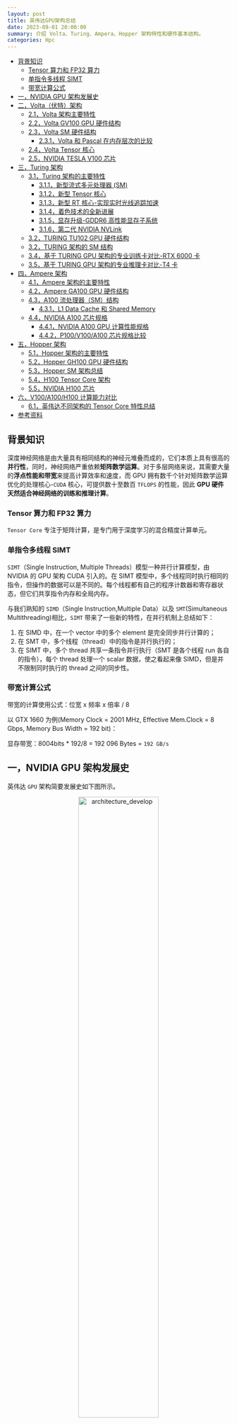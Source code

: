 ```yaml
---
layout: post
title: 英伟达GPU架构总结
date: 2023-09-01 20:00:00
summary: 介绍 Volta、Turing、Ampera、Hopper 架构特性和硬件基本结构。
categories: Hpc
---
```


- [背景知识](#背景知识)
  - [Tensor 算力和 FP32 算力](#tensor-算力和-fp32-算力)
  - [单指令多线程 SIMT](#单指令多线程-simt)
  - [带宽计算公式](#带宽计算公式)
- [一，NVIDIA GPU 架构发展史](#一nvidia-gpu-架构发展史)
- [二，Volta（伏特）架构](#二volta伏特架构)
  - [2.1，Volta 架构主要特性](#21volta-架构主要特性)
  - [2.2，Volta GV100 GPU 硬件结构](#22volta-gv100-gpu-硬件结构)
  - [2.3，Volta SM 硬件结构](#23volta-sm-硬件结构)
    - [2.3.1，Volta 和 Pascal 在内存层次的比较](#231volta-和-pascal-在内存层次的比较)
  - [2.4，Volta Tensor 核心](#24volta-tensor-核心)
  - [2.5，NVIDIA TESLA V100 芯片](#25nvidia-tesla-v100-芯片)
- [三，Turing 架构](#三turing-架构)
  - [3.1，Turing 架构的主要特性](#31turing-架构的主要特性)
    - [3.1.1，新型流式多元处理器 (SM)](#311新型流式多元处理器-sm)
    - [3.1.2，新型 Tensor 核心](#312新型-tensor-核心)
    - [3.1.3，新型 RT 核心-实现实时光线追踪加速](#313新型-rt-核心-实现实时光线追踪加速)
    - [3.1.4，着色技术的全新进展](#314着色技术的全新进展)
    - [3.1.5，显存升级-GDDR6 高性能显存子系统](#315显存升级-gddr6-高性能显存子系统)
    - [3.1.6，第二代 NVIDIA NVLink](#316第二代-nvidia-nvlink)
  - [3.2，TURING TU102 GPU 硬件结构](#32turing-tu102-gpu-硬件结构)
  - [3.2，TURING 架构的 SM 结构](#32turing-架构的-sm-结构)
  - [3.4，基于 TURING GPU 架构的专业训练卡对比-RTX 6000 卡](#34基于-turing-gpu-架构的专业训练卡对比-rtx-6000-卡)
  - [3.5，基于 TURING GPU 架构的专业推理卡对比-T4 卡](#35基于-turing-gpu-架构的专业推理卡对比-t4-卡)
- [四，Ampere 架构](#四ampere-架构)
  - [4.1，Ampere 架构的主要特性](#41ampere-架构的主要特性)
  - [4.2，Ampere GA100 GPU 硬件结构](#42ampere-ga100-gpu-硬件结构)
  - [4.3，A100 流处理器（SM）结构](#43a100-流处理器sm结构)
    - [4.3.1，L1 Data Cache 和 Shared Memory](#431l1-data-cache-和-shared-memory)
  - [4.4，NVIDIA A100 芯片规格](#44nvidia-a100-芯片规格)
    - [4.4.1，NVIDIA A100 GPU 计算性能规格](#441nvidia-a100-gpu-计算性能规格)
    - [4.4.2，P100/V100/A100 芯片规格比较](#442p100v100a100-芯片规格比较)
- [五，Hopper 架构](#五hopper-架构)
  - [5.1，Hopper 架构的主要特性](#51hopper-架构的主要特性)
  - [5.2，Hopper GH100 GPU 硬件结构](#52hopper-gh100-gpu-硬件结构)
  - [5.3，Hopper SM 架构总结](#53hopper-sm-架构总结)
  - [5.4，H100 Tensor Core 架构](#54h100-tensor-core-架构)
  - [5.5，NVIDIA H100 芯片](#55nvidia-h100-芯片)
- [六，V100/A100/H100 计算能力对比](#六v100a100h100-计算能力对比)
  - [6.1，英伟达不同架构的 Tensor Core 特性总结](#61英伟达不同架构的-tensor-core-特性总结)
- [参考资料](#参考资料)

## 背景知识

深度神经网络是由大量具有相同结构的神经元堆叠而成的，它们本质上具有很高的**并行性**，同时，神经网络严重依赖**矩阵数学运算**。对于多层网络来说，其需要大量的**浮点性能和带宽**来提高计算效率和速度，而 GPU 拥有数千个针对矩阵数学运算优化的处理核心-`CUDA` 核心，可提供数十至数百 `TFLOPS` 的性能，因此 **GPU 硬件天然适合神经网络的训练和推理计算**。

### Tensor 算力和 FP32 算力

`Tensor Core` 专注于矩阵计算，是专门用于深度学习的混合精度计算单元。

### 单指令多线程 SIMT

`SIMT`（Single Instruction, Multiple Threads）模型一种并行计算模型，由 NVIDIA 的 GPU 架构 CUDA 引入的。在 SIMT 模型中，多个线程同时执行相同的指令，但操作的数据可以是不同的。每个线程都有自己的程序计数器和寄存器状态，但它们共享指令内存和全局内存。

与我们熟知的 `SIMD`（Single Instruction,Multiple Data）以及 `SMT`(Simultaneous Multithreading)相比，`SIMT` 带来了一些新的特性，在并行机制上总结如下：
1. 在 SIMD 中，在一个 vector 中的多个 element 是完全同步并行计算的；
2. 在 SMT 中，多个线程（thread）中的指令是并行执行的；
3. 在 SIMT 中，多个 thread 共享一条指令并行执行（SMT 是各个线程 run 各自的指令），每个 thread 处理一个 scalar 数据，使之看起来像 SIMD，但是并不限制同时执行的 thread 之间的同步性。

### 带宽计算公式

带宽的计算使用公式：位宽 x 频率 x 倍率 / 8

以 GTX 1660 为例(Memory Clock = 2001 MHz, Effective Mem.Clock = 8 Gbps, Memory Bus Width = 192 bit)：

显存带宽：8004bits * 192/8 = 192 096 Bytes = `192 GB/s`

##  一，NVIDIA GPU 架构发展史

英伟达 `GPU` 架构简要发展史如下图所示。

<div align="center">
<img src="../images/nvidia_gpu/architecture_develop.png" width="60%" alt="architecture_develop">
</div>

- **Kepler 架构里**，FP64单元和FP32单元的比例是1:3或者1:24；K80。
- **Maxwell 架构里**，这个比例下降到了只有1:32；型号M10/M40。
- **Pascal 架构里**，这个比例又提高到了1:2(P100)但低端型号里仍然保持为1:32，型号Tesla P40、GTX 1080TI/Titan XP、Quadro GP100/P6000/P5000
- **Votal 架构里**，FP64 单元和 FP32 单元的比例是 1:2；型号有 Tesla V100、GeForceTiTan V、Quadro GV100 专业卡。
- **Turing 架构里**，一个SM中拥有64个半精度，64个单精度，8个Tensor core，1个RT core。
- **Ampere 架构的设计突破**，在8代GPU架构中提供了该公司迄今为止最大的性能飞跃，统一了AI培训和推理，并将性能提高了20倍。A100是通用的工作负载加速器，还用于数据分析，科学计算和云图形。

总结：NVDIA GPU 用到的 `SIMT`（Single Instruction, Multiple Threads）基本编程模型都是一致的，每一代相对前代基本都会在 `SM` 数量、`SM` 内部各个处理单元的流水线结构等等方面有一些升级和改动。
> 英伟达[各个架构官网总览页面](https://www.nvidia.cn/technologies/)。

## 二，Volta（伏特）架构

> 本文对 Volta 架构的总结是基于 Volta 架构白皮书资料总结而来，该[白皮书](https://images.nvidia.com/content/volta-architecture/pdf/volta-architecture-whitepaper.pdf)介绍了 Tesla V100 加速器和 Volta GV100 GPU 架构。

### 2.1，Volta 架构主要特性

以基于 Volta GV100 GPU 架构的 `Tesla V100` 加速器为例，介绍 `Volta` 架构的主要特点:

1，**专门为深度学习优化的全新流式多处理器 (SM) 架构**

- 新型 Volta SM 的能效比上一代 Pascal 架构设计高 `50%`，可在相同功率范围内显着提升 FP32 和 FP64 性能。
- 专为深度学习设计的全新 `Tensor Core` 可提供高达 12 倍的训练峰值 TFLOPS 和 6 倍的推理峰值 TFLOPS。

2，**第二代 NVIDIA NVLink™**

Volta GV100 支持多达六个 NVLink 链路和 300 GB/秒的总带宽，而 GP100 仅支持四个 NVLink 链路和 160 GB/s 的总带宽。

3，**HBM2 显存：更快更高效**

Volta 架构高度优化l HBM2 显存，可提供 `900` GB/秒的**峰值内存带宽**。值得注意的是，虽然 Tesla P100 是全球第一个支持高带宽 HBM2 内存技术的 GPU 架构，但是基于 Volta 架构的 **Tesla V100 的 HBM2 更快、更高效，支持最大 `16GB` 的内存容量**，峰值内存带宽可达 900GB/s，而 Tesla P100 仅为 732GB/s。

4，**Volta 多进程服务**

Volta 多进程服务 (MPS) 是 `Volta GV100` 架构的一项新功能，可为 CUDA MPS 服务器的关键组件提供硬件加速，从而为共享 GPU 的多个计算应用程序提高性能、隔离和更好的服务质量 (QoS)。

5，等等

基于 Volta 架构的 Tesla V100 加速器的主要新技术如下图所示：

<div align="center">
<img src="../images/nvidia_gpu/v100_new_technologies.png" width="60%" alt="Tesla V100 加速器的主要新技术">
</div>

总结：个人认为 `Volta` 架构的最主要新特性是，在传统的单双精度计算之外还增加了专用的**Tensor Core** 张量单元，用于深度学习的 `GEMM` 计算。

### 2.2，Volta GV100 GPU 硬件结构

与上一代 Pascal GP100 GPU 一样，GV100 GPU 由多个 GPU 处理集群 (GPC)、纹理处理集群 (TPC)、流式多处理器 (`SM`-STREAMING MULTIPROCESSOR) 和内存控制器组成。**完整的 GV100 GPU 包括**: 

1. `6` 个 `GPC`，每个 GPC 都有：
- `7` 个 `TPC`（每个包含两个 SM）
- `14` 个 `SM`

2. `84` 个 Volta `SM`，每个 `SM` 都有：
- 64 个 FP32 核心
- 64 个 INT32 核心
- 32 个 FP64 核心
- 8 个张量核心（Tensor Cores）
- 4 个纹理单元（texture units）

3. 8 个 512 位内存控制器（总共 4096 位）

**总结**： 一个完整的 `GV100 GPU` 含有 `84` 个 `SM`，总共有 `5376` 个 `FP32` 核心、`5376` 个 INT32 核心、2688 个 FP64 核心、672 个Tensor Cores 和 336 个纹理单元。 每个 HBM2 DRAM 堆栈都由一对内存控制器控制。 完整的 GV100 GPU 包括总计 6144 KB 的二级缓存。 

下图显示了具有 84 个 `SM` 的完整 GV100 GPU（注意，不同的产品可以使用不同配置的 GV100）。Tesla V100 加速器使用 80 个 SM。 

<div align="center">
<img src="../images/nvidia_gpu/GV100_GPU_hardware_structure.png" width="60%" alt="具有 84 个 SM 单元的 Volta GV100 全 GPU">
</div>
表 1 比较了过去五年的 NVIDIA Tesla GPU。

下表展示了 NVIDIA Tesla GPU 的比较。

<div align="center">
<img src="../images/nvidia_gpu/nvidia_tesla_gpu.png" width="60%" alt="nvidia_tesla_gpu">
</div>

### 2.3，Volta SM 硬件结构

`GV100 GPU` 有 `84` 个 `SM`。与 Pascal GP100 类似，GV100 的每个 SM 都包含 `64` 个 FP32 内核和 `32` 个 FP64 内核。 但是，`GV100 SM` 使用了**一种新的分区方法**来提高 SM 利用率和整体性能。 

- `GP100` `SM` 被划分为**两个处理块**，每个处理块具有 `32` 个 FP32 内核、16 个 FP64 内核、一个指令缓冲区、一个 `warp` 调度程序、两个调度单元和一个 128 KB 的寄存器文件。 
- `GV100` `SM` 分为**四个处理块**，每个处理块有 `16` 个 FP32 内核、8 个 FP64 内核、16 个 INT32 内核、两个用于深度学习矩阵运算的新混合精度 Tensor 内核、一个新的 L0 指令缓存、一个 warp 调度程序、一个调度单元和一个 64 KB 的寄存器文件。新的 L0 指令缓存现在用于每个分区，用以提供比以前的 NVIDIA GPU 中使用的指令缓冲区更高的效率。 

总的来说，与前几代 GPU 相比，GV100 支持更多的**线程、线程束**和**线程块**。 共享内存和 L1 资源的合并使每个 Volta SM 的共享内存容量增加到 96 KB，而 GP100 为 64 KB。

Volta GV100 流式多处理器(SM)架构如下图像所示：

<!-- 
<div align="center">
<img src="../images/nvidia_gpu/Volta_sm.png" width="60%" alt="Volta GV100 流式多处理器(SM)架构">
</div>
 -->
<img src="../images/nvidia_gpu/Volta_sm.png" width="70%" alt="Volta GV100 流式多处理器(SM)架构">

#### 2.3.1，Volta 和 Pascal 在内存层次的比较

<img src="../images/nvidia_gpu/memory_hierarchy_v100_a100.png" width="70%" alt="Volta 和 Pascal 在内存层次的比较">

### 2.4，Volta Tensor 核心

NVIDIA Volta 的 Tensor Core 是第一代，是专门用于深度学习的混合精度计算单元。

Tesla V100 GPU 包含 `640` 个 Tensor Core：每个 SM 有 `8` 个 Tensor Core，每个 SM 中的每个处理块（分区）有 2 个 Tensor Core。 

在 Volta GV100 中，每个 Tensor Core 每个时钟执行 64 次浮点 `FMA`（混合乘加）运算，即一个 SM 中的 8 个 Tensor Core 每个时钟执行总共 `512` 个 `FMA` 运算（或 1024 个单独的浮点运算）。

Tensor Cores 在具有 FP32 累加的 FP16 输入数据上运行。FP16 乘法产生全精度乘积，然后使用 FP32 加法与其他中间乘积进行累加，以实现 4x4x4 矩阵乘法，计算过程如下图所示。在实际项目中，Tensor Core 是用于执行更大的 2D 或更高维的矩阵运算，这些运算又由这些较小的元素块构建而成。

<div align="center">
<img src="../images/nvidia_gpu/mixed_mula_tensor_core.png" width="60%" alt="Tensor 核心中的混合精度乘加运算">
</div>

如果使用 CUDA 核心，对于 4x4 矩阵乘法需要执行 64 次浮点运算来生成 4x4 输出矩阵，而具有 Tensor Core 的基于 Volta 的 V100 GPU 执行此类计算的速度比基于 Pascal 的 Tesla P100 会快 12 倍。4x4 矩阵乘法使用cuda核心和tensor核心计算过程对比如下图所示。

<div align="center">
<img src="../images/nvidia_gpu/Volta-Tensor-Core_30fps_FINAL_994x559.gif" width="60%" alt="4x4 矩阵乘法使用cuda核心和tensor核心计算过程对比">
</div>

Volta 架构的 Tensor Core 的特性已经在 `CUDA9` C++ API 提供，公开了专门的矩阵加载、矩阵乘法和累加以及矩阵存储操作，在 CUDA 级别，warp 级接口假设 16x16 大小的矩阵跨越 warp 的所有 32 个线程。

### 2.5，NVIDIA TESLA V100 芯片

NVIDIA TESLA V100 芯片是用于 `HPC`（高性能计算）的**专业卡**，是第一个配备 Tensor Core 的 GPU，采用 Volta 架构，提供 16GB 和 32GB 显存两个版本。主要规格如下如下表所示。

|                     | GPU 架构 | Tensor核心 | CUDA 核心 | FP64 算力 | FP32算力    | Tensor 效能 | 显存            | 显存带宽  | **双向互连带宽**  |
| :------------------ | :------- | :--------- | --------- | --------- | ----------- | ----------- | --------------- | --------- | --------- |
| Tesla `V100` `PCle` | Volta    | 640        | 5120      | 7 TFLOPS  | 14 TFLOPS   | 112 TFLOPS  | 32GB /16GB HBM2 | 900GB/sec | 32GB/sec  |
| Tesla `V100` `SXM2` | Volta    | 640        | 5120      | 7.8TFLOPS | 15.7 TFLOPS | 125 TFLOPS  | 32GB /16GB HBM2 | 900GB/sec | 300GB/sec |

更加详细的规格如下图所示:

<!-- 
<div align="center">
<img src="../images/nvidia_gpu/v100_format.png" width="60%" alt="NVIDIA®Tesla®V100规格">
</div>
 -->

<img src="../images/nvidia_gpu/v100_format.png" width="60%" alt="NVIDIA®Tesla®V100规格">

## 三，Turing 架构

Turing 核心架构采用全新 GPU 处理器（流式多元处理器，`SM`）架构，可有效提升着色器执行效率，同时还配备支持最新 `GDDR6` 显存技术的全新显存系统架构。得益于这两大关键配置，Turing 的图形性能得以显著提升。另外，Turing GPU 采用全新 `RT` 核心，**第一次带来了光线追踪功能**。

### 3.1，Turing 架构的主要特性

#### 3.1.1，新型流式多元处理器 (SM)

Turing 架构升级了 `SM`，能够大幅度提升着色效率（shading efficiency），且相较 Pscal 系列，能使每个 `CUDA` 核心的性能提升 `50%`。`SM` 性能的提升，主要是得益于两项关键的架构更新：

1. Turing SM 添加了新的独立整型数据通道，可与浮点数据通道同时执行指令。在前几代中，执行这些指令将会阻止浮点指令的发出。
2. SM 存储路径已经过重新设计，能够将共享内存、纹理缓存和内存负载缓存整合到一个单元中。对于普通工作负载而言，这可为 L1 缓存提供 2 倍以上的带宽和可用容量。

#### 3.1.2，新型 Tensor 核心

> Tensor 核心是**为执行张量或矩阵运算而设计的专用执行单元**，而这些运算正是深度学习所采用的核心计算函数。

与 Volta Tensor 核心类似，Turing Tensor 核心也能够大幅加速处于深度学习神经网络训练和推理运算核心的矩阵计算。

Turing Tensor 核心的升级是对推理性能的优化，**加入了新的 INT8 和 INT4 精度模式，支持模型量化推理，且能完全支持 FP16！**

#### 3.1.3，新型 RT 核心-实现实时光线追踪加速

Turing 的新型 RT 核心能够加速光线追踪并可用于多个系统和接口，如  NVIDIA RTX 光线追踪技术和 Microsoft DXR、NVIDIA OptiX™ 以及 Vulkan 光线追踪等 API，以提供实时光线追踪体验。

#### 3.1.4，着色技术的全新进展

1. 网格着色
2. 可变速率着色 (VRS)
3. 纹理空间着色
4. 多视图渲染 (MVR)

#### 3.1.5，显存升级-GDDR6 高性能显存子系统

Turing 是首款支持 GDDR6 显存的 GPU 架构。GDDR6 是高带宽 GDDR DRAM 内存设计的又一次重大飞跃。与 Pascal GPU 中使用的 GDDR5X 显存相比，GDDR6 可达到 `14 Gbps` 的传输速率，并将能效提高 `20%`。

#### 3.1.6，第二代 NVIDIA NVLink

Turing TU102 和 TU104 GPU 采用 NVIDIA NVLink™ 高速互联技术，可在数对 Turing GPU 之间提供可靠的高带宽和低延迟连通性。NVLink 具有高达 100GB/秒的双向带宽，能够使定制工作负载在两个 GPU 之间进行高效分割并共享内存容量。

### 3.2，TURING TU102 GPU 硬件结构

完整的 `TU102 GPU` 硬件结构包括：

1. `6` 个图像处理集群 (`GPC`)，每个 `GPC` 都有：

- 一个专用的光栅化引擎
- `6` 个 `TPC`，每个 TPC 均包含 `2` 个 `SM`。

2. `72` 个流式多元处理器 (SM)，每个 SM 都有：

  - 64 个 CUDA 核心
  - 8 个 Tensor 核心
  - 1 个 256 KB 寄存器堆
  - 4 个纹理单元以及 96 KB 的 L1 或共享内存

总的来说，完整的 `TU102 GPU` 包含 6 个图像处理集群 (`GPC`)、36 个纹理处理集群 (TPC) 和 `72` 个流式多元处理器 (SM)。从 SM 架构描述，就是包括以下部件：

- 4608 个 CUDA 核心
- 72 个 RT 核心
- 576 个 Tensor 核心
- 288 个纹理单元
- 12 个 32 位 GDDR6 显存控制器（共 384 位）。

Turing TU102 GPU 的内部结构图如下所示。

<div align="center">
<img src="../images/nvidia_gpu/TURING_TU102_GPU.png" width="60%" alt="Turing TU102 GPU 的内部结构">
</div>

图 2. 含 72 个 SM 单元的完整 Turing TU102 GPU 内部构造。

### 3.2，TURING 架构的 SM 结构

Turing 架构采用全新 SM 设计。每个 TPC 均包含两个 SM，每个 SM 共有 64 个 FP32 核心和 64 个 INT32 核心。**相比之下，Pascal GP10x GPU 的每个 TPC 仅有一个 SM，且每个 SM 只含 128 个 FP32 核心**。

Turing TU102/TU104/TU106 流式多元处理器 (`SM`)结构图如下所示：
<!-- <img src="../images/nvidia_gpu/turing_sm.png" width="75%" alt="Turing SM 结构图"> -->
<img src="../images/nvidia_gpu/turing_sm.png" width="50%" alt="Turing SM 结构图">

### 3.4，基于 TURING GPU 架构的专业训练卡对比-RTX 6000 卡

1，以 `Quadro P6000 专业卡`和 `Quadro RTX 6000` 专业卡的对比为例，**对比 Pacal 和 Turing 的特性**：
> [Quadro P6000 专业卡数据手册](https://images.nvidia.com/content/pdf/quadro/data-sheets/192152-NV-DS-Quadro-P6000-US-12Sept-NV-FNL-WEB.pdf)，[Quadro RTX 6000 专业卡数据手册](https://www.nvidia.com/content/dam/en-zz/Solutions/design-visualization/quadro-product-literature/quadro-rtx-6000-us-nvidia-704093-r4-web.pdf)。

|                       | GPU 架构 | Tensor核心 | CUDA 核心 | FP32算力    | Tensor 效能  | 显存         | 显存带宽   |
| :-------------------- | :------- | :--------- | --------- | ----------- | ------------ | ------------ | ---------- |
| NVIDIA® QUADRO® P6000 | Volta    | 不适用     | 3840      | 12 TFLOPS   | 112 TFLOPS   | 24 GB GDDR5X | 432 GB/ses |
| Quadro RTX 6000       | Turing   | 576        | 4,608     | 16.3 TFLOPS | 130.5 TFLOPS | 24 GB GDDR6X | 672 GB/ses |

2，更详细的 NVIDIA Pascal GP102 与 Turing TU102 对比表如下所示:

<div align="center">
<img src="../images/nvidia_gpu/pscal_turing_compare.png" width="60%" alt="NVIDIA Pascal GP102 与 Turing TU102 对比表">
</div>
<div align="center">
<img src="../images/nvidia_gpu/pscal_turing_compare2.png" width="60%" alt="NVIDIA Pascal GP102 与 Turing TU102 对比表2">
</div>

### 3.5，基于 TURING GPU 架构的专业推理卡对比-T4 卡

**NVIDIA Tesla T4 是首款基于 Turing 架构的专业推理卡**，专为数据中心而设计，可提供卓越的推理性能和能效。

Tesla T4 采用的 TU104 芯片包含 5 个 GPC、20 个 TPC、`40` 个 SM 以及 `320` 个 Turing Tensor 核心，CUDA 核心总数达 2560 个。此外，Tesla T4 TU104 芯片还包含 256 位 显存位宽，显存数据速率为 10 Gbps，总带宽达 320 GB/秒。

**Pascal Tesla P4 和 Turing Tesla T4 对比表总结如下所示**（更详细对比参考 `Turing` 架构白皮书）：

|                   | GPU 架构 | Tensor 核心数/GPU | CUDA 核心 | FP32 峰值算力   | FP16 TFLOPS | INT8 TFLOPS | 显存         |
| :---------------- | :------- | :---------------- | --------- | ---------- | ----------- | ----------- | ------------ |
| Tesla P4 (Pascal) | Volta    | 不适用            | 2560      | 5.5 TFLOPS | 16.2 TFLOPS  | 22  TOPS*   | 8 GB GDDR5X  |             
| Tesla T4 (Turing) | Turing   | 320               | 2560      | 8.1TFLOPS  | 不适用      | 130 TOPS    | 16GB  GDDR6X |

> TOPS* (Tera-Operations per Second)
> [Tesla P4 专业推理卡数据手册](https://images.nvidia.com/content/pdf/tesla/184457-Tesla-P4-Datasheet-NV-Final-Letter-Web.pdf)，[Tesla T4 专业推理卡数据手册](https://www.nvidia.com/en-us/data-center/tesla-t4/)。

Pascal Tesla P4 专业推理卡和 Turing Tesla T4 专业推理卡的规格对比如下图所示： 

<div align="center">
<img src="../images/nvidia_gpu/p4_t4_compare.png" width="60%" alt="P4 专业推理卡和 T4 专业推理卡的规格对比">
</div>

## 四，Ampere 架构

### 4.1，Ampere 架构的主要特性

**1，第二代 RT 核心**

**2，第三代 Tensor Cores**

NVIDIA Tensor Core 技术在 NVIDIA Volta™ 架构中是首次引入，Ampere 架构和前面相比，引入了 Tensor Float 32 (`TF32`) 和浮点 64 (`FP64`)精度类型。TF32 数据类型的工作方式与 FP32 一样，无需更改任何代码即可为 AI 提供高达 20 倍的加速。

<img src="../images/nvidia_gpu/ampere-tensor-cores-chart-2c50-d@2x.jpeg" width="60%" height="100%" alt="Ampere Tensor Cores 的性能提升情况对比">

**3，结构稀疏性**

Tensor Core 可为稀疏模型提供**高达 2 倍的性能提升**，GPU 支持稀疏性，不仅有利于 AI 模型推理，也有利于训练。

<img src="../images/nvidia_gpu/Sparse-Tensor-Core-Quad-White.png" width="60%" height="100%" alt="Structural Sparsity">

**4，第三代 NVLink**

NVIDIA Ampere 架构中的第三代 NVIDIA® NVLink® 将 GPU 到 GPU 的直接带宽增加了一倍，达到每秒 600 GB (GB/s)，几乎是 PCIe Gen4 的 10 倍。

<img src="../images/nvidia_gpu/ampere-nvlink-nvswitch-2c50-d@2x.jpeg" width="60%" height="100%" alt="Ampere 第三代 NVLink">

**5，多实例 GPU (MIG)**

多实例 GPU (MIG) 是 A100 和 A30 GPU 支持的一项功能，允许工作负载共享 GPU。 借助 MIG，每个 GPU 都可以划分为多个 GPU 实例，通过它们自己的高带宽内存、缓存和计算核心在硬件级别完全隔离和保护。

<img src="../images/nvidia_gpu/ampere-multi-instance-gpu-diagram-2c50-d@2x.jpeg" width="60%" height="100%" alt="Ampere 多实例 GPU">

### 4.2，Ampere GA100 GPU 硬件结构

`NVIDIA` `GA100` `GPU` 由多个 GPU 处理群集(`GPC`)，纹理处理群集(`TPC`)，流式多处理器 (`SM`) 和 `HBM2` 显存控制器组成。

1，GA100 GPU 的**完整实现**包括以下单元：

- 每个完整 GPU 有 8 个 GPC，每个 GPC 有 8 个 TPC，每个 TPC 有 2 个SM，每个 GPC 有 16 个SM，总共 128 个 SM；
- 每个 SM 有 64 个 FP32 CUDA 核，总共 8192 个 FP32 CUDA 核；
- 每个 SM 有 4 第三代 Tensor Core，总共 512 个第三代 Tensor Core；
- 总共 6 个 HBM2 堆栈，12 个 512 位显存控制器；

基于 GA100 GPU 实现的 **A100 Tensor Core GPU 包括以下单元**：

- 每个 GPU 有 7 个 GPC，每个 GPC 有 7 个或 8 个 TPC ，每个 TPC 有 2 个 SM，每个 GPC 最多 16 个 SM，总共 108个SM；
- 每个 SM 有 64 个 FP32 CUDA 核，总共 6912 个 FP32 CUDA 核；
- 每个 SM 有 4 个第三代 Tensor Core，总共 432个第三代 Tensor Core；
- 总共 5个HBM2 堆栈，10 个 512 位显存控制器；

图 4 展示了一颗带有 128 个 SM 的完整 GA100 GPU，值得注意的是，基于 GA100 的 **A100 只有 108 个 SM**。

<div align="center">
<img src="../images/nvidia_gpu/ga100-full-gpu-128-sms.png" width="60%" alt="GA100 GPU 完整结构图">
</div>

### 4.3，A100 流处理器（SM）结构

新的 A100 SM 显著提升了性能，在 Volta 和 Turing SM 架构的特性基础上新增了许多功能。`A100 SM` 的硬件结构如下图示：

<img src="../images/nvidia_gpu/a100_sm.png" width="55%" height="100%" alt="A100 SM 的硬件结构">

**A100 SM 结构的关键特性总结如下**:

1. **第三代 Tensor Cores**（最重要的更新）
   - **支持数据类型的加速**，包括 FP16、BF16、TF32、FP64、INT8、INT4 和 Binary。
   - 新的 Tensor Core 的稀疏性**支持细粒度稀疏性**，与标准 Tensor Cores 相比，性能提升高达 1 倍。
   - BF16/FP32 混合精度 Tensor Core 运算能以与 FP16/FP32 混合精度相同的速率运行。
   - 等等。
2. **192 KB 组合共享内存和 L1 数据缓存，是 V100 的 1.5（192/128）倍**。
3. 新的异步复制指令将数据直接从全局内存加载到共享内存中，可选择绕过 L1 缓存，并且无需使用中间寄存器文件 (RF)。
4. 新的基于共享内存的屏障单元（异步屏障）用于新的异步复制指令。
5. L2 缓存管理和驻留控制的新说明。
6. CUDA 合作组支持的新扭曲级减少指令。
7. 许多可编程性改进以降低软件复杂性。

下图为 V100 和 A100 FP16/FP32/FP64/INT8 Tensor Core 计算对比示意图。

<div align="center">
<img src="../images/nvidia_gpu/Sparse-Tensor-Core-Quad-White.png" width="60%" alt="V100 和 A100 FP16/FP32/FP64/INT8 Tensor Core 计算对比示意图">
</div>

#### 4.3.1，L1 Data Cache 和 Shared Memory

即 L1 数据缓冲和共享内存合并，共用一个硬件内存块，首次引入于 Volta V100 芯片，NVIDIA 的**结合 L1 数据缓存和共享内存**子系统架构显著提高了性能，同时简化了编程，减少了达到或接近应用性能峰值所需的调优工作。将数据缓存和共享内存功能合并到一个内存块中，为两种类型的内存访问提供了最佳的整体性能。**A100 的 L1 数据缓存和共享内存的总容量为 192 KB/SM，而 V100 为 128 KB/SM**。其中 V100 共享内存最大可配置为 96KB，A100 最大可配置为 164 KB。

在共享内存块内集成 L1 缓存，确保了 L1 缓存具有低延迟和高带宽。L1 缓存作为高吞吐量的数据流通道，同时为频繁重用的数据提供**高带宽和低延迟访问**，兼顾两者的优点。A100 的更大 L1/共享内存子系统进一步提升了使用 L1 数据缓存访问设备内存的应用性能，使得性能接近于使用并显式管理快速共享内存的水平。
### 4.4，NVIDIA A100 芯片规格

NVIDIA A100 Tensor Core GPU 与前前一代 NVIDIA Volta™ 相比，借助 Tensor 浮点运算 (TF32) 精度，A100 可使性能提升高达 `20` 倍；若使用自动混合精度和 FP16，性能可进一步提升 2 倍。与 NVIDIA® NVLink®、NVIDIA NVSwitch™、PCIe 4.0、NVIDIA® InfiniBand® 和 NVIDIA Magnum IO™ SDK 结合使用时，它能扩展到数千个 A100 GPU。

A100 提供了高达 `80GB` 的 GPU 显存和 `2TB/s` 的显存带宽，主要规格如下如下表所示。

|           | GPU 架构 | FP64 算力  | FP64 Tensor Core | FP32 算力  | Tensor Float 32(`TF32`) | BFLOAT16 Tensor Core   | FP16 Tensor Core       | INT8 Tensor         | GPU 显存   | GPU 显存带宽 |
| :-------- | :------- | :--------- | :--------------- | :--------- | :---------------------- | :--------------------- | :--------------------- | :------------------ | :--------- | :----------- |
| A100 PCIe | Ampere   | 9.7TFLOPS  | 19.5TFLOPS       | 19.5TFLOPS | 156 TFLOPS/312 TFLOPS*  | 312 TFLOPS/624 TFLOPS* | 312 TFLOPS/624 TFLOPS* | 624 TOPS/1248 TOPS* | 80GB HBM2e | 1935GB/s     |
| A100 SXM  | Ampere   | 9.7 TFLOPS | 19.5TFLOPS       | 19.5TFLOPS | 156 TFLOPS/312 TFLOPS*  | 312 TFLOPS/624 TFLOPS* | 312 TFLOPS/624 TFLOPS* | 624 TOPS/1248 TOPS* | 80GB HBM2e | 2039GB/s     |

更加详细的规格如下图所示:

<img src="../images/nvidia_gpu/a100_format.png" width="50%" alt="NVIDIA®Tesla®A100规格">

NVIDIA A100 GPU 的突破性创新点：
1. **基于 NVIDIA AMPERE 架构**
2. **第三代 TENSOR CORE 技术**
3. **新一代 NVLINK**
4. **多实例 GPU（MIG）技术**
5. **高带宽显存（HBM2E）**
6. **结构化稀疏**：A100 中的 TENSOR CORE 可为稀疏模型提供高达 `2` 倍多性能提升。

> 美国监管机构去年出台规定，以国家安全为由，禁止英伟达向中国客户销售两款最先进的芯片A100和更新的H100。由于中国高性能计算市场对英伟达来说是一个不可放弃的巨大市场，英伟达分别于2022年11月、23年3月发布A100、H100 的“阉割”版本A800、H800，通过降低数据传输速率（显存带宽）避开美国限制，从而合法出口到中国。A800芯片的数据传输速率为400GB/s，低于A100芯片的600GB/s，而其他参数变化不大，A800较A100整体通信带宽性能砍了33%，阉割的部分很小的，A800只影响多卡互联的性能，而计算能力完全保留！A800有三种不同版本，以及SXM和PCIe两种不同形态，分别是40GB HBM2线程PCIe接口、80GB HBM2e显存PCIe接口、80GB HBM2e显存SXM接口，可满足不同客户和环境的需求。来源[这里](https://zhuanlan.zhihu.com/p/639548858)。

#### 4.4.1，NVIDIA A100 GPU 计算性能规格

<img src="../images/nvidia_gpu/a100_peak_FLOPS.png" width="60%" alt="NVIDIA®Tesla®V100规格">

#### 4.4.2，P100/V100/A100 芯片规格比较

<center class="half">
    <img src="../images/nvidia_gpu/p100_v100_a100_comparison1.png" width="70%"/><img src="../images/nvidia_gpu/p100_v100_a100_comparison2.png" width="70%"/>
</center>

## 五，Hopper 架构

### 5.1，Hopper 架构的主要特性

以基于 NVIDIA Hopper™ GPU 计算架构的 H100 GPU 为例，介绍 Hopper™ 架构的主要特点:

1，**新的流式多处理器 (SM)**，在性能和效率方面有很多改进，包括：

- 与 `A100` 相比，**新的第四代** Tensor Core 芯片之间的速度最高可提升 6 倍，包括每个 SM 加速、额外的 SM 数量以及更高的 H100 时钟频率。对于单个 SM，与上一代 16 位相比，Tensor Core 在同等数据类型上计算 MMA（矩阵乘积累加）速度是 A100 SM 的 2 倍，如果使用新的 `FP8` 数据类型时，计算速度是 A100 的 `4` 倍。
- 值得注意点是，稀疏功能能支持**细粒度结构化稀疏**，这使得使标准 Tensor Core 运算的性能提高了一倍。
- 与 A100 GPU 相比，新的 DPX 指令最高可将动态编程算法的速度提升 7 倍。
- 与 A100 相比，IEEE FP64 和 FP32 的芯片间处理速度可提升 3 倍，这是因为每个 SM 的时钟频率提升了 2 倍，此外还有额外的 SM 数量以及更高的 H100 时钟频率。
- 新的线程块簇功能允许以比单个 SM 上的单个线程块更大的粒度对局部性进行编程控制。
- 新的**异步执行**功能包括新的 **Tensor Memory Accelerator (TMA)** 单元，此单元可以在全局显存和共享内存之间非常高效地传输大数据块。

2，**新的 Transformer 引擎**

该引擎结合了软件和定制的 Hopper Tensor Core 技术，专门用于加速 Transformer 模型的训练和推理，且能够智能管理并动态选择 FP8 和 FP16 计算，自动处理每层中 FP8 和 FP16 之间的重铸和缩放。与上一代 A100 相比，可令大型语言模型的 AI 训练速度最高提升 9 倍、AI 推理速度最高提升 30 倍。

3，**使用 `HBM3` 显存子系统**

与上一代产品相比，`HBM3` 显存子系统的带宽提升了近 2 倍。H100 SXM5 GPU 率先采用 HBM3 显存，可提供 `3TB/s` 的超高显存带宽。

4，**使用第二代多实例 GPU (MIG) 技术**

与 A100 相比，第二代多实例 GPU (MIG) 技术提供的计算容量大约增加了 3 倍，每个 GPU 实例的显存带宽提升了近 2 倍。现在首次提供具有 MIG 级别可信执行环境 (TEE) 的机密计算能力。支持多达七个单独的 GPU 实例，每个实例均配备专门的 NVDEC 和 NVJPG 单元。

5，**第四代 NVIDIA NVLink**

与上一代 NVLink 相比，第四代 NVIDIA NVLink® 可将全局归约操作的带宽提升 3 倍，通用带宽提升 50%，同时多 GPU IO 的总带宽为 `900GB/s`，是 PCIe 5.0 的 7 倍。

6，**PCIe 5.0 技术**

PCIe 5.0 的总带宽为 `128GB/s`（每个方向 64GB/s），而 PCIe 4.0 的总带宽为 `64GB/s`（每个方向 32GB/s）。PCIe 5.0 支持 H100 与超高性能的 x86 CPU 和智能网卡 / DPU（数据处理器）交互。

### 5.2，Hopper GH100 GPU 硬件结构

> 基于新 Hopper GPU 架构的 NVIDIA H100 GPU，这里简称为 `GH100 GPU`。

**完整的** GH100 GPU 架构包括以下单元：

- 8 个 GPC、72 个 TPC（9 个 TPC/GPC）、2 个 SM/TPC、**每个完整 GPU 内含 144 个 SM**，每个 SM 内含：
  - `128` 个 FP32 CUDA Core 核心，即每个 GPU 内含 `18432` 个 FP32 CUDA Core 核心；
  - `4` 个第四代 Tensor Core 核心，即每个 GPU 内含 `576` 个第四代 Tensor Core 核心。
- 6 个 HBM3 或 HBM2e 堆栈、12 个 512 位内存控制器
- 60MB 二级缓存
- 第四代 NVLink 和 PCIe 5.0

**采用 SXM5 主板封装的 NVIDIA H100 GPU** 包括以下单元：
- 8 个 GPC、66 个 TPC、2 个 SM/TPC、每个 GPU 内含 132 个 SM
- 每个 SM 内含 128 个 FP32 CUDA Core 核心、每个 GPU 内含 16896 个 FP32 CUDA Core 核心
- 每个 SM 内含 4 个第四代 Tensor Core 核心、每个 GPU 内含 528 个第四代 Tensor Core 核心
- 80GB HBM3、5 个 HBM3 堆栈、10 个 512 位内存控制器
- 50MB 二级缓存
- 第四代 NVLink 和 PCIe 5.0

**采用 PCIe 5.0 主板封装的 NVIDIA H100 GPU** 包括以下单元：
- 7 或 8 个 GPC、57 个 TPC、2 个 SM/TPC、每个 GPU 内含 114 个 SM
- 每个 SM 内含 128 个 FP32 CUDA Core 核心、每个 GPU 内含 14592 个 FP32 CUDA Core 核心
每个 SM 内含 4 个第四代 Tensor Core 核心、每个 GPU 内含 456 个第四代 Tensor Core 核心
- 80GB HBM2e、5 个 HBM2e 堆栈、10 个 512 位内存控制器
- 50MB 二级缓存
- 第四代 NVLink 和 PCIe 5.0

与采用 TSMC 7nm N7 制造工艺的上一代 GA100 GPU 相比，采用 TSMC 4N 制造工艺使 H100 能够增加 GPU 核心频率、提高性能功耗比，并整合更多的 GPC、TPC 和 SM。

配备 144 个 SM 的完整 GH100 GPU 核心的架构图如下所示：

<div align="center">
<img src="../images/nvidia_gpu/hopper_gpu_architecture.png" width="60%" alt="配备 144 个 SM 的完整 GH100 GPU 核心">
</div>

### 5.3，Hopper SM 架构总结

H100 SM 基于 NVIDIA A100 Tensor Core GPU SM 结构而构建。但由于引入了 `FP8`，**与 A100 相比，H100 SM 将每 SM 浮点计算能力峰值提升了 4 倍**，并且对于之前所有的 Tensor Core 和 FP32 / FP64 数据类型，将各个时钟频率下的原始 SM 计算能力**增加了一倍**。

Hopper 新的第四代 Tensor Core、Tensor 内存加速器以及许多其他新 SM 和 H100 架构的总体改进，在许多其他情况下可令 `HPC` 和 `AI` 性能获得最高 `3` 倍的提升。

GH100 流式多处理器 (SM)架构如下图所示:

<img src="../images/nvidia_gpu/hopper_sm_architecture.png" width="65%" alt="GH100 流式多处理器 (SM)架构">

### 5.4，H100 Tensor Core 架构

Tensor Core 是专门用于矩阵乘积累加 (`MMA`) 数学运算的高性能计算核心，可大大提升 AI 和 HPC 应用的性能。与标准浮点 (`FP`) 运算、整数 (`INT`) 运算和融合乘加 (`FMA`) 运算相比，在一个 NVIDIA GPU 内跨 SM 并行运行的 Tensor Core 可大幅提高吞吐量和效率。`Tensor Core` **首次引入**是在 NVIDIA Tesla® V100 GPU 中，并在每一代新的 NVIDIA GPU 架构中不断增强这一核心。

与 A100 相比，H100 中新的**第四代** Tensor Core 架构可使每时钟每个 SM 的**原始密集计算**和**稀疏矩阵运算**吞吐量提升一倍，考虑到 H100 比 A100 拥有更高的 GPU 加速频率，其甚至会达到更高的吞吐量。

其支持 FP8、FP16、BF16、TF32、FP64 和 INT8 MMA 数据类型。新的Tensor Core 还能够实现更高效的数据管理，最高可节省 30% 的操作数传输功耗。

`NVIDIA Hopper™` 架构通过使用新的 `8` 位浮点精度 (`FP8`) 的 Transformer Engine 改进了第四代 Tensor Cores，H100 FP16 Tensor Core 的吞吐量是 A100 FP16 Tensor Core 的 3 倍。

<div align="center">
<img src="../images/nvidia_gpu/tensorcore-gen4-fp16-2c50-d@2x.png" width="60%" alt="Tensor Core 的吞吐量">
</div>

### 5.5，NVIDIA H100 芯片

NVIDIA H100 GPU 是用于 `HPC`（高性能计算）的**专业卡**，基于 NVIDIA Hopper™ GPU 计算架构，内置 transformer Engine，对生成式 AI、大型语言模型 (LLM) 和推荐系统的开发、训练和部署都进行了优化。

与上一代产品 `A100` 相比，H100 的综合技术创新可以将 `LLM` 训练速度提高 `9` 倍，LLM 推理速度提高 `30` 倍！

另外，NVIDIA H100 是第一款完全异步 GPU。H100 扩展了 A100 跨所有地址空间的全局到共享异步传输，并增加了对张量内存存取模式的支持。它使应用能够构建端到端的异步流水线，将数据移入和移出芯片，在完成计算同时完全隐藏数据搬运。

<img src="../images/nvidia_gpu/H100_hardware.png" width="50%" alt="新 SXM5 模块上的 NVIDIA H100 GPU">

H100 提供了高达 `80GB` 的 GPU 显存和 `3.35TB/s`（H100 SXM）的显存带宽，主要性能规格如下如下表所示。

|           | GPU 架构 | FP64 算力    | FP64 Tensor Core | FP32 算力    | TF32 Tensor Core | BFLOAT16 Tensor Core | FP16 Tensor Core | FP8 Tensor Core | INT8 Tensor Core | GPU 显存   | GPU 显存带宽 |
| --------- | :------- | :----------- | :--------------- | :----------- | :--------------- | :------------------- | :--------------- | :-------------- | :--------------- | :--------- | :----------- |
| H100 PCIe | Hopper   | 26 teraFLOPS | 51 teraFLOPS     | 51 teraFLOPS | 756 teraFLOPS*   | 1513 teraFLOPS*     | 1513 teraFLOPS* | 3026 teraFLOPS* | 3026 teraFLOPS*  | 80GB HBM2e | 2TB/s        |
| H100 SXM  | Hopper   | 34 teraFLOPS | 67 teraFLOPS     | 67 teraFLOPS | 989 teraFLOPS*   | 1979 teraFLOPS*      | 1979 teraFLOPS*  | 3958 teraFLOPS* | 3958 teraFLOPS*  | 80GB HBM2e | 3.35TB/s     |

> `*` 表示采用稀疏技术后的算力情况，不使用稀疏技术时，规格降低一半。

更加详细的规格如下图所示:

<!-- 
<div align="center">
<img src="../images/nvidia_gpu/H100_format.png" width="60%" alt="H100 产品规格">
</div>
 -->
<img src="../images/nvidia_gpu/H100_format.png" width="60%" alt="H100 产品规格">

NVIDIA A100 vs. H100 规格表如下所示:

<img src="../images/nvidia_gpu/A100_H100.png" width="70%" alt="A100_H100">

## 六，V100/A100/H100 计算能力对比

下表比较了不同 NVIDIA GPU 架构之间的计算能力参数。

<img src="../images/nvidia_gpu/v100-a100-h100-compute.png" width="60%" alt="v100-a100-h100-compute">

### 6.1，英伟达不同架构的 Tensor Core 特性总结

英伟达不同架构的 `Tensor Core` 特性对比如下表所示：

<div align="center">
<img src="../images/nvidia_gpu/tensor_core_summary.png" width="60%" alt="Tensor Core">
</div>

## 参考资料

1. [NVIDIA Volta-Architecture 白皮书-中文版](https://www.nvidia.cn/content/dam/en-zz/zh_cn/Solutions/Data-Center/volta-gpu-architecture/Volta-Architecture-Whitepaper-v1.1-CN.compressed.pdf)
2. [NVIDIA Turing-Architecture-Whitepaper](https://images.nvidia.com/aem-dam/en-zz/Solutions/design-visualization/technologies/turing-architecture/NVIDIA-Turing-Architecture-Whitepaper.pdf)
3. [NVIDIA Ampere Architecture Whitepaper](https://images.nvidia.com/aem-dam/en-zz/Solutions/data-center/nvidia-ampere-architecture-whitepaper.pdf)
4. [NVIDIA Hopper Architecture Whitepaper中文版](https://resources.nvidia.com/cn-hopper-architecture)
5. [NVIDIA TESLA V100 GPU 加速器数据手册](https://www.nvidia.com/content/dam/en-zz/zh_tw/Solutions/design-visualization/grid-vpc-vapps/volta-v100-datasheet-update-a4-636418-r4-tw.pdf)
6. [NVIDIA A100 GPU 中文数据手册](https://images.nvidia.cn/aem-dam/en-zz/Solutions/data-center/a100/nvidia-a100-datasheet-nvidia-a4-2188504-r5-zhCN.pdf)
7. [NVIDIA H100 GPU 英文数据手册](https://resources.nvidia.com/en-us-tensor-core/nvidia-tensor-core-gpu-datasheet)
8. [NVIDIA H100  GPU 英文数据手册](https://tsuzuki-es.co.jp/wp-content/uploads/2023/01/nvidia-h100-datasheet-2287922-web.pdf)
9. [Quadro P6000 专业卡数据手册](https://images.nvidia.com/content/pdf/quadro/data-sheets/192152-NV-DS-Quadro-P6000-US-12Sept-NV-FNL-WEB.pdf)
10. [Quadro RTX 6000 专业卡数据手册](https://www.nvidia.com/content/dam/en-zz/Solutions/design-visualization/quadro-product-literature/quadro-rtx-6000-us-nvidia-704093-r4-web.pdf)
11. [Tesla P4 专业推理卡数据手册](https://images.nvidia.com/content/pdf/tesla/184457-Tesla-P4-Datasheet-NV-Final-Letter-Web.pdf)
12. [Tesla T4 专业推理卡数据手册](https://www.nvidia.com/en-us/data-center/tesla-t4/)
13. [SIMD < SIMT < SMT: parallelism in NVIDIA GPUs](https://yosefk.com/blog/simd-simt-smt-parallelism-in-nvidia-gpus.html)
14. [Dissecting the NVIDIA Volta GPU Architecture via Microbenchmarking - 2018 - Slides (1804.06826).](https://github.com/tpn/pdfs/blob/master/Dissecting%20the%20NVIDIA%20Volta%20GPU%20Architecture%20via%20Microbenchmarking%20-%202018%20-%20Slides%20(1804.06826).pdf)
